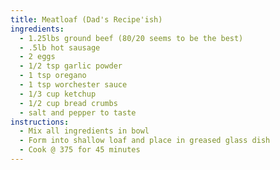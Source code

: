 ```yaml
---
title: Meatloaf (Dad's Recipe'ish)
ingredients:
  - 1.25lbs ground beef (80/20 seems to be the best)
  - .5lb hot sausage
  - 2 eggs
  - 1/2 tsp garlic powder
  - 1 tsp oregano
  - 1 tsp worchester sauce
  - 1/3 cup ketchup
  - 1/2 cup bread crumbs
  - salt and pepper to taste
instructions:
  - Mix all ingredients in bowl
  - Form into shallow loaf and place in greased glass dish
  - Cook @ 375 for 45 minutes
---
```


<Recipe/>
